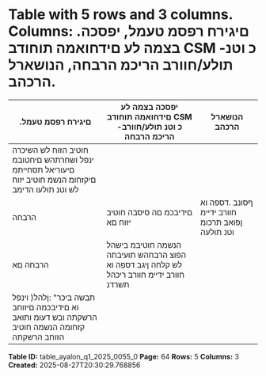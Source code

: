 # Table with 5 rows and 3 columns. Columns: .םיגירח רפסמ טעמל, יפסכה בצמה לע םידחואמה תוחודב CSM -כ וטנ תולע/חוורב הריכמ הרבחה, הנושארל הרכהב.

| .םיגירח רפסמ טעמל | יפסכה בצמה לע םידחואמה תוחודב CSM -כ וטנ תולע/חוורב הריכמ הרבחה | הנושארל הרכהב |
|---|---|---|
| חוטיב הזוח לש השיכרה ינפל ושחרתהש םיחטובמ םיעוריאל תסחייתמ םיקזחומ הנשמ חוטיב יזוח לש וטנ תולעו הדימב |  |  |
| הרבחה | םידיבכמ םה סיסבה חוטיב יזוח םא | ףסונב .דספה וא חוורב ידיימ ןפואב תרכומ וטנ תולעה | קזחומה הנשמה |
| הרבחה םא | הנשמה חוטיבמ בישהל הפוצ הרבחהש תועיבתה לש קלחה ןיגב דספה וא חוורב ידיימ חוורב ריכהל תשרדנ |  |
| תבשה ביכר" :ןלהל( וינפל וא םידיבכמה םיזוחב הרשקתה ובש דעומ ותואב קזחומה הנשמה חוטיב הזוחב הרשקתה |  |  |

**Table ID:** table_ayalon_q1_2025_0055_0
**Page:** 64
**Rows:** 5
**Columns:** 3
**Created:** 2025-08-27T20:30:29.768856

